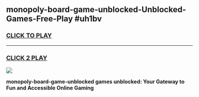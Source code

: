 
## monopoly-board-game-unblocked-Unblocked-Games-Free-Play #uh1bv
<h3>
<a href="https://us.freeplayer.one?title=monopoly-board-game-unblocked&ref=9M">CLICK TO PLAY</a></h3>
<hr>

<h3>
<a href="https://us.freeplayer.one?title=monopoly-board-game-unblocked&ref=9M">CLICK 2 PLAY</a>
  
</h3>

<a href="https://us.freeplayer.one?title=monopoly-board-game-unblocked&ref=9M"><img src="https://clearcache.store/games.png"></a>


**monopoly-board-game-unblocked games unblocked: Your Gateway to Fun and Accessible Online Gaming**

